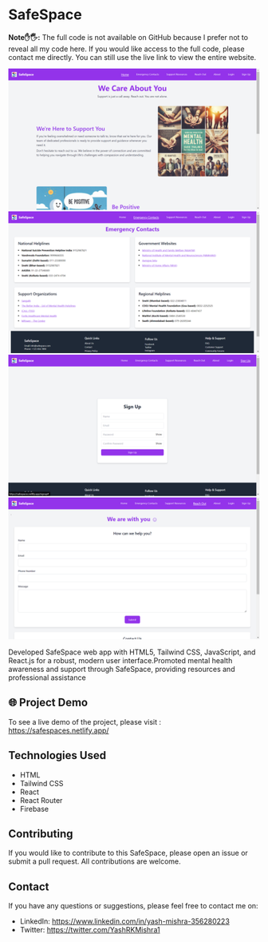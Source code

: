 # SafeSpace

**Note✋🖐️:** The full code is not available on GitHub because I prefer not to reveal all my code here. If you would like access to the full code, please contact me directly. You can still use the live link to view the entire website.

<img src="src/assets/Screenshot (405).png">

<img src="src/assets/Screenshot (406).png">

<img src="src/assets/Screenshot (407).png">

<img src="src/assets/Screenshot (408).png">


Developed SafeSpace web app with HTML5, Tailwind CSS, JavaScript, and React.js for a robust, modern 
user interface.Promoted mental health awareness and support through SafeSpace, providing resources and professional 
assistance

## 🌐 Project Demo 

To see a live demo of the project, please visit : https://safespaces.netlify.app/

## Technologies Used

- HTML
- Tailwind CSS
- React
- React Router
- Firebase


## Contributing

If you would like to contribute to this SafeSpace, please open an issue or submit a pull request. All contributions are welcome.


## Contact 

If you have any questions or suggestions, please feel free to contact me on:

- LinkedIn: https://www.linkedin.com/in/yash-mishra-356280223
- Twitter: https://twitter.com/YashRKMishra1

